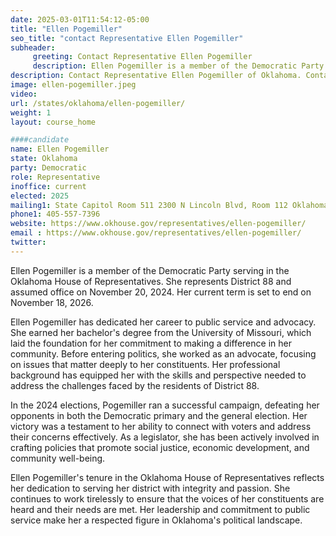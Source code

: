 ```yaml
---
date: 2025-03-01T11:54:12-05:00
title: "Ellen Pogemiller"
seo_title: "contact Representative Ellen Pogemiller"
subheader:
     greeting: Contact Representative Ellen Pogemiller
     description: Ellen Pogemiller is a member of the Democratic Party serving in the Oklahoma House of Representatives. She represents District 88 and assumed office on November 20, 2024. Her current term is set to end on November 18, 2026.
description: Contact Representative Ellen Pogemiller of Oklahoma. Contact information for Ellen Pogemiller includes email address, phone number, and mailing address.
image: ellen-pogemiller.jpeg
video:
url: /states/oklahoma/ellen-pogemiller/
weight: 1
layout: course_home

####candidate
name: Ellen Pogemiller
state: Oklahoma
party: Democratic
role: Representative
inoffice: current
elected: 2025
mailing1: State Capitol Room 511 2300 N Lincoln Blvd, Room 112 Oklahoma City, OK 73105
phone1: 405-557-7396
website: https://www.okhouse.gov/representatives/ellen-pogemiller/
email : https://www.okhouse.gov/representatives/ellen-pogemiller/
twitter: 
---
```

Ellen Pogemiller is a member of the Democratic Party serving in the Oklahoma House of Representatives. She represents District 88 and assumed office on November 20, 2024. Her current term is set to end on November 18, 2026.

Ellen Pogemiller has dedicated her career to public service and advocacy. She earned her bachelor's degree from the University of Missouri, which laid the foundation for her commitment to making a difference in her community. Before entering politics, she worked as an advocate, focusing on issues that matter deeply to her constituents. Her professional background has equipped her with the skills and perspective needed to address the challenges faced by the residents of District 88.

In the 2024 elections, Pogemiller ran a successful campaign, defeating her opponents in both the Democratic primary and the general election. Her victory was a testament to her ability to connect with voters and address their concerns effectively. As a legislator, she has been actively involved in crafting policies that promote social justice, economic development, and community well-being.

Ellen Pogemiller's tenure in the Oklahoma House of Representatives reflects her dedication to serving her district with integrity and passion. She continues to work tirelessly to ensure that the voices of her constituents are heard and their needs are met. Her leadership and commitment to public service make her a respected figure in Oklahoma's political landscape.
